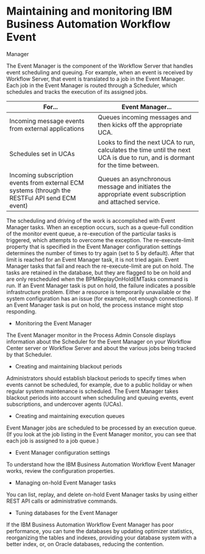 # Maintaining and monitoring IBM Business Automation Workflow Event
Manager

The Event Manager is the component of the Workflow Server that handles
event scheduling and queuing. For example, when an event is received
by Workflow Server,
that event is translated to a job in the Event Manager. Each job in
the Event Manager is routed through a Scheduler, which schedules and
tracks the execution of its assigned jobs.

| For...                                                                                          | Event Manager...                                                                                                              |
|-------------------------------------------------------------------------------------------------|-------------------------------------------------------------------------------------------------------------------------------|
| Incoming message events from external applications                                              | Queues incoming messages and then kicks off the appropriate UCA.                                                              |
| Schedules set in UCAs                                                                           | Looks to find the next UCA to run, calculates the time until the next UCA is due to run, and is dormant for the time between. |
| Incoming subscription events from external ECM systems (through the RESTFul API send ECM event) | Queues an asynchronous message and initiates the appropriate event subscription and attached service.                         |

<!-- image -->

The scheduling and driving of the work is accomplished with Event
Manager tasks. When an exception occurs, such as a queue-full condition
of the monitor event queue, a re-execution of the particular tasks
is triggered, which attempts to overcome the exception. The re-execute-limit
property that is specified in the Event Manager configuration settings
determines the number of times to try again (set to 5 by default).
After that limit is reached for an Event Manager task, it is not tried
again. Event Manager tasks that fail and reach the re-execute-limit
are put on hold. The tasks are retained in the database, but they
are flagged to be on hold and are only rescheduled when the BPMReplayOnHoldEMTasks command
is run. If an Event Manager task is put on hold, the failure indicates
a possible infrastructure problem. Either a resource is temporarily
unavailable or the system configuration has an issue (for example,
not enough connections). If an Event Manager task is put on hold,
the process instance might stop responding.

- Monitoring the Event Manager

The Event Manager monitor in the Process Admin Console displays information about the Scheduler for the Event Manager on your Workflow Center server or Workflow Server and about the various jobs being tracked by that Scheduler.
- Creating and maintaining blackout periods

Administrators should establish blackout periods to specify times when events cannot be scheduled, for example, due to a public holiday or when regular system maintenance is scheduled. The Event Manager takes blackout periods into account when scheduling and queuing events, event subscriptions, and undercover agents (UCAs).
- Creating and maintaining execution queues

Event Manager jobs are scheduled to be processed by an execution queue. (If you look at the job listing in the Event Manager monitor, you can see that each job is assigned to a job queue.)
- Event Manager configuration settings

To understand how the IBM Business Automation Workflow Event Manager works, review the configuration properties.
- Managing on-hold Event Manager tasks

You can list, replay, and delete on-hold Event Manager tasks by using either REST API calls or administrative commands.
- Tuning databases for the Event Manager

If the IBM Business Automation Workflow Event Manager has poor performance, you can tune the databases by updating optimizer statistics, reorganizing the tables and indexes, providing your database system with a better index, or, on Oracle databases, reducing the contention.